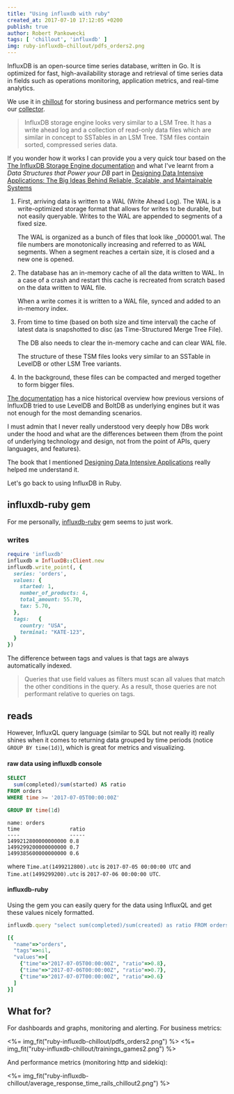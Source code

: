 ```yaml
---
title: "Using influxdb with ruby"
created_at: 2017-07-10 17:12:05 +0200
publish: true
author: Robert Pankowecki
tags: [ 'chillout', 'influxdb' ]
img: ruby-influxdb-chillout/pdfs_orders2.png
---
```


InfluxDB is an open-source time series database, written in Go. It is optimized for fast, high-availability storage and retrieval of time series data in fields such as operations monitoring, application metrics, and real-time analytics.

We use it in [chillout](http://chillout.io) for storing business and performance metrics sent by our [collector](https://github.com/chilloutio/chillout).

<!-- more -->

> InfluxDB storage engine looks very similar to a LSM Tree. It has a write ahead log and a collection of read-only data files which are similar in concept to SSTables in an LSM Tree. TSM files contain sorted, compressed series data.

If you wonder how it works I can provide you a very quick tour based on the [The InfluxDB Storage Engine documentation](http://docs.influxdata.com/influxdb/v1.2/concepts/storage_engine/) and what I've learnt from a _Data Structures that Power your DB_ part in [Designing Data Intensive Applications: The Big Ideas Behind Reliable, Scalable, and Maintainable Systems](https://www.amazon.com/gp/product/1449373321/ref=as_li_tl?ie=UTF8&camp=1789&creative=9325&creativeASIN=1449373321&linkCode=as2&tag=arkency-20&linkId=2d9f6564fa4056f6f6966bf3400049b0)

1. First, arriving data is written to a WAL (Write Ahead Log). The WAL is a write-optimized storage format that allows for writes to be durable, but not easily queryable. Writes to the WAL are appended to segments of a fixed size.

    The WAL is organized as a bunch of files that look like \_000001.wal. The file numbers are monotonically increasing and referred to as WAL segments. When a segment reaches a certain size, it is closed and a new one is opened.

2. The database has an in-memory cache of all the data written to WAL. In a case of a crash and restart this cache is recreated from scratch based on the data written to WAL file.

    When a write comes it is written to a WAL file, synced and added to an in-memory index.

3. From time to time (based on both size and time interval) the cache of latest data is snapshotted to disc (as Time-Structured Merge Tree File).

    The DB also needs to clear the in-memory cache and can clear WAL file.

    The structure of these TSM files looks very similar to an SSTable in LevelDB or other LSM Tree variants.

4. In the background, these files can be compacted and merged together to form bigger files.

[The documentation](http://docs.influxdata.com/influxdb/v1.2/concepts/storage_engine/) has a nice historical overview how previous versions of InfluxDB tried to use LevelDB and BoltDB as underlying engines but it was not enough for the most demanding scenarios.

I must admin that I never really understood very deeply how DBs work under the hood and what are the differences between them (from the point of underlying technology and design, not from the point of APIs, query languages, and features).

The book that I mentioned [Designing Data Intensive Applications](https://www.amazon.com/gp/product/1449373321/ref=as_li_tl?ie=UTF8&camp=1789&creative=9325&creativeASIN=1449373321&linkCode=as2&tag=arkency-20&linkId=2d9f6564fa4056f6f6966bf3400049b0) really helped me understand it.

Let's go back to using InfluxDB in Ruby.

## influxdb-ruby gem

For me personally, [influxdb-ruby](https://github.com/influxdata/influxdb-ruby) gem seems to just work.

### writes

```ruby
require 'influxdb'
influxdb = InfluxDB::Client.new
influxdb.write_point(, {
  series: 'orders',
  values: {
    started: 1,
    number_of_products: 4,
    total_amount: 55.70,
    tax: 5.70,
  },
  tags:   {
    country: "USA",
    terminal: "KATE-123",
  }
})
```

The difference between tags and values is that tags are always automatically indexed.

> Queries that use field values as filters must scan all values that match the other conditions in the query. As a result, those queries are not performant relative to queries on tags.


## reads

However, InfluxQL query language (similar to SQL but not really it) really shines when it comes to returning data grouped by time periods (notice `GROUP BY time(1d)`), which is great for metrics and visualizing.

#### raw data using influxdb console

```sql
SELECT
  sum(completed)/sum(started) AS ratio
FROM orders
WHERE time >= '2017-07-05T00:00:00Z'

GROUP BY time(1d)
```

```
name: orders
time                ratio
----                -----
1499212800000000000 0.8
1499299200000000000 0.7
1499385600000000000 0.6
```

where `Time.at(1499212800).utc` is `2017-07-05 00:00:00 UTC` and
`Time.at(1499299200).utc` is `2017-07-06 00:00:00 UTC`.

#### influxdb-ruby

Using the gem you can easily query for the data using InfluxQL and get these values nicely formatted.

```ruby
influxdb.query "select sum(completed)/sum(created) as ratio FROM orders WHERE time >= '2017-07-05T00:00:00Z' group by time(1d)"

[{
  "name"=>"orders",
  "tags"=>nil,
  "values"=>[
    {"time"=>"2017-07-05T00:00:00Z", "ratio"=>0.8},
    {"time"=>"2017-07-06T00:00:00Z", "ratio"=>0.7},
    {"time"=>"2017-07-07T00:00:00Z", "ratio"=>0.6}
  ]
}]
```

## What for?

For dashboards and graphs, monitoring and alerting. For business metrics:

<%= img_fit("ruby-influxdb-chillout/pdfs_orders2.png") %>
<%= img_fit("ruby-influxdb-chillout/trainings_games2.png") %>

And performance metrics (monitoring http and sidekiq):

<%= img_fit("ruby-influxdb-chillout/average_response_time_rails_chillout2.png") %>
